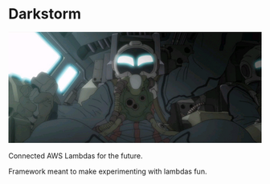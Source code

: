 # Darkstorm

![alt text](https://raw.githubusercontent.com/mihai011/Darkstorm/master/A-anim.164.jpg)

Connected AWS Lambdas for the future.

Framework meant to make experimenting with lambdas fun.

